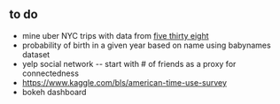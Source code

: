 ## to do

- mine uber NYC trips with data from [five thirty eight](https://github.com/fivethirtyeight/uber-tlc-foil-response)
- probability of birth in a given year based on name using babynames dataset
- yelp social network  -- start with # of friends as a proxy for connectedness
- https://www.kaggle.com/bls/american-time-use-survey
- bokeh dashboard
